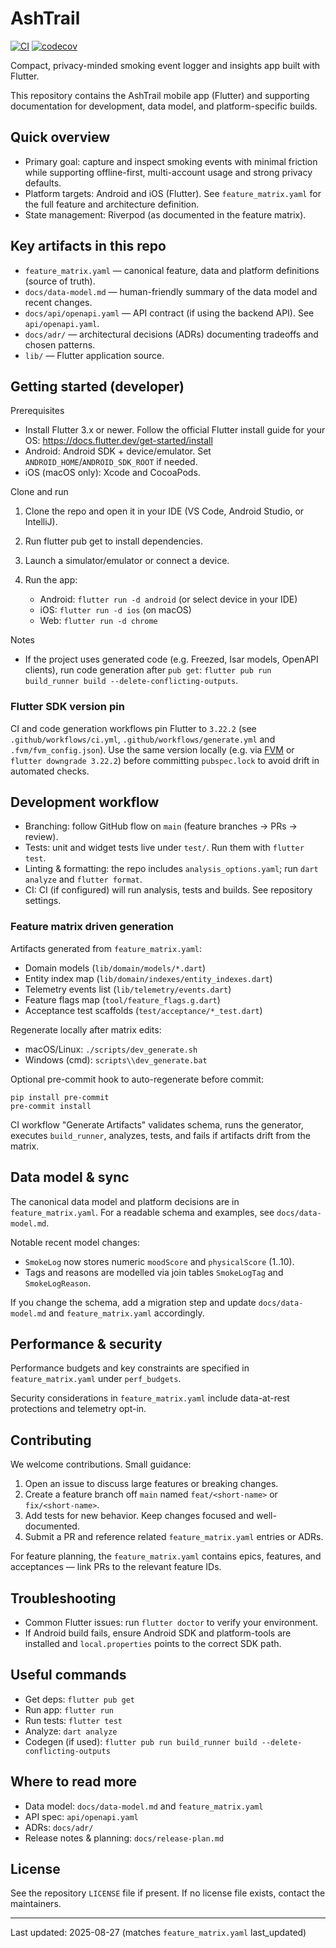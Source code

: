 # AshTrail

[![CI](https://github.com/SoupyOfficial/ash_trail/actions/workflows/ci.yml/badge.svg)](https://github.com/SoupyOfficial/ash_trail/actions/workflows/ci.yml)
[![codecov](https://codecov.io/gh/SoupyOfficial/ash_trail/branch/main/graph/badge.svg)](https://codecov.io/gh/SoupyOfficial/ash_trail)

Compact, privacy-minded smoking event logger and insights app built with Flutter.

This repository contains the AshTrail mobile app (Flutter) and supporting documentation for development, data model, and platform-specific builds.

## Quick overview

- Primary goal: capture and inspect smoking events with minimal friction while supporting offline-first, multi-account usage and strong privacy defaults.
- Platform targets: Android and iOS (Flutter). See `feature_matrix.yaml` for the full feature and architecture definition.
- State management: Riverpod (as documented in the feature matrix).

## Key artifacts in this repo

- `feature_matrix.yaml` — canonical feature, data and platform definitions (source of truth).
- `docs/data-model.md` — human-friendly summary of the data model and recent changes.
- `docs/api/openapi.yaml` — API contract (if using the backend API). See `api/openapi.yaml`.
- `docs/adr/` — architectural decisions (ADRs) documenting tradeoffs and chosen patterns.
- `lib/` — Flutter application source.

## Getting started (developer)

Prerequisites
- Install Flutter 3.x or newer. Follow the official Flutter install guide for your OS: https://docs.flutter.dev/get-started/install
- Android: Android SDK + device/emulator. Set `ANDROID_HOME`/`ANDROID_SDK_ROOT` if needed.
- iOS (macOS only): Xcode and CocoaPods.

Clone and run

1. Clone the repo and open it in your IDE (VS Code, Android Studio, or IntelliJ).
2. Run flutter pub get to install dependencies.
3. Launch a simulator/emulator or connect a device.
4. Run the app:

	- Android: `flutter run -d android` (or select device in your IDE)
	- iOS: `flutter run -d ios` (on macOS)
	- Web: `flutter run -d chrome`

Notes
- If the project uses generated code (e.g. Freezed, Isar models, OpenAPI clients), run code generation after `pub get`: `flutter pub run build_runner build --delete-conflicting-outputs`.

### Flutter SDK version pin

CI and code generation workflows pin Flutter to `3.22.2` (see `.github/workflows/ci.yml`, `.github/workflows/generate.yml` and `.fvm/fvm_config.json`). Use the same version locally (e.g. via [FVM](https://fvm.app/) or `flutter downgrade 3.22.2`) before committing `pubspec.lock` to avoid drift in automated checks.

## Development workflow

- Branching: follow GitHub flow on `main` (feature branches → PRs → review).
- Tests: unit and widget tests live under `test/`. Run them with `flutter test`.
- Linting & formatting: the repo includes `analysis_options.yaml`; run `dart analyze` and `flutter format`.
- CI: CI (if configured) will run analysis, tests and builds. See repository settings.

### Feature matrix driven generation

Artifacts generated from `feature_matrix.yaml`:
- Domain models (`lib/domain/models/*.dart`)
- Entity index map (`lib/domain/indexes/entity_indexes.dart`)
- Telemetry events list (`lib/telemetry/events.dart`)
- Feature flags map (`tool/feature_flags.g.dart`)
- Acceptance test scaffolds (`test/acceptance/*_test.dart`)

Regenerate locally after matrix edits:
- macOS/Linux: `./scripts/dev_generate.sh`
- Windows (cmd): `scripts\\dev_generate.bat`

Optional pre-commit hook to auto-regenerate before commit:
```
pip install pre-commit
pre-commit install
```

CI workflow "Generate Artifacts" validates schema, runs the generator, executes `build_runner`, analyzes, tests, and fails if artifacts drift from the matrix.

## Data model & sync

The canonical data model and platform decisions are in `feature_matrix.yaml`. For a readable schema and examples, see `docs/data-model.md`.

Notable recent model changes:
- `SmokeLog` now stores numeric `moodScore` and `physicalScore` (1..10).
- Tags and reasons are modelled via join tables `SmokeLogTag` and `SmokeLogReason`.

If you change the schema, add a migration step and update `docs/data-model.md` and `feature_matrix.yaml` accordingly.

## Performance & security

Performance budgets and key constraints are specified in `feature_matrix.yaml` under `perf_budgets`.

Security considerations in `feature_matrix.yaml` include data-at-rest protections and telemetry opt-in.

## Contributing

We welcome contributions. Small guidance:

1. Open an issue to discuss large features or breaking changes.
2. Create a feature branch off `main` named `feat/<short-name>` or `fix/<short-name>`.
3. Add tests for new behavior. Keep changes focused and well-documented.
4. Submit a PR and reference related `feature_matrix.yaml` entries or ADRs.

For feature planning, the `feature_matrix.yaml` contains epics, features, and acceptances — link PRs to the relevant feature IDs.

## Troubleshooting

- Common Flutter issues: run `flutter doctor` to verify your environment.
- If Android build fails, ensure Android SDK and platform-tools are installed and `local.properties` points to the correct SDK path.

## Useful commands

- Get deps: `flutter pub get`
- Run app: `flutter run`
- Run tests: `flutter test`
- Analyze: `dart analyze`
- Codegen (if used): `flutter pub run build_runner build --delete-conflicting-outputs`

## Where to read more

- Data model: `docs/data-model.md` and `feature_matrix.yaml`
- API spec: `api/openapi.yaml`
- ADRs: `docs/adr/`
- Release notes & planning: `docs/release-plan.md`

## License

See the repository `LICENSE` file if present. If no license file exists, contact the maintainers.

---

Last updated: 2025-08-27 (matches `feature_matrix.yaml` last_updated)
